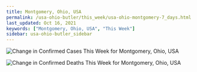 ```yaml
---
title: Montgomery, Ohio, USA
permalink: /usa-ohio-butler/this_week/usa-ohio-montgomery-7_days.html
last_updated: Oct 16, 2021
keywords: ["Montgomery, Ohio, USA", "This Week"]
sidebar: usa-ohio-butler_sidebar
---
```


![Change in Confirmed Cases This Week for Montgomery, Ohio, USA](/covid_tracker/images/graphs/usa-ohio-montgomery-delta_confirmed-7_days_graph.png)

![Change in Confirmed Deaths This Week for Montgomery, Ohio, USA](/covid_tracker/images/graphs/usa-ohio-montgomery-delta_deaths-7_days_graph.png)
